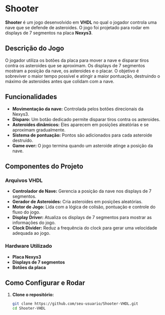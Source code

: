 # Shooter

**Shooter** é um jogo desenvolvido em **VHDL** no qual o jogador controla uma nave que se defende de asteroides. O jogo foi projetado para rodar em displays de 7 segmentos na placa **Nexys3**.

## Descrição do Jogo

O jogador utiliza os botões da placa para mover a nave e disparar tiros contra os asteroides que se aproximam. Os displays de 7 segmentos mostram a posição da nave, os asteroides e o placar. O objetivo é sobreviver o maior tempo possível e atingir a maior pontuação, destruindo o máximo de asteroides antes que colidam com a nave.

## Funcionalidades

- **Movimentação da nave:** Controlada pelos botões direcionais da Nexys3.
- **Disparo:** Um botão dedicado permite disparar tiros contra os asteroides.
- **Asteroides dinâmicos:** Eles aparecem em posições aleatórias e se aproximam gradualmente.
- **Sistema de pontuação:** Pontos são adicionados para cada asteroide destruído.
- **Game over:** O jogo termina quando um asteroide atinge a posição da nave.

## Componentes do Projeto

### Arquivos VHDL
- **Controlador de Nave:** Gerencia a posição da nave nos displays de 7 segmentos.
- **Gerador de Asteroides:** Cria asteroides em posições aleatórias.
- **Motor de Jogo:** Lida com a lógica de colisão, pontuação e controle do fluxo do jogo.
- **Display Driver:** Atualiza os displays de 7 segmentos para mostrar as informações do jogo.
- **Clock Divider:** Reduz a frequência do clock para gerar uma velocidade adequada ao jogo.

### Hardware Utilizado
- **Placa Nexys3**
- **Displays de 7 segmentos**
- **Botões da placa**

## Como Configurar e Rodar

1. **Clone o repositório:**
   ```bash
   git clone https://github.com/seu-usuario/Shooter-VHDL.git
   cd Shooter-VHDL
